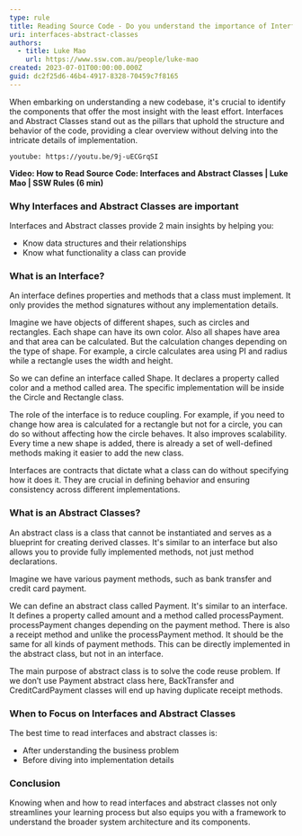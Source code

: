```yaml
---
type: rule
title: Reading Source Code - Do you understand the importance of Interfaces and Abstract Classes?
uri: interfaces-abstract-classes
authors:
  - title: Luke Mao
    url: https://www.ssw.com.au/people/luke-mao
created: 2023-07-01T00:00:00.000Z
guid: dc2f25d6-46b4-4917-8328-70459c7f8165
---
```


When embarking on understanding a new codebase, it's crucial to identify the components that offer the most insight with the least effort. Interfaces and Abstract Classes stand out as the pillars that uphold the structure and behavior of the code, providing a clear overview without delving into the intricate details of implementation.

<!--endintro-->

`youtube: https://youtu.be/9j-uECGrqSI`

**Video: How to Read Source Code: Interfaces and Abstract Classes | Luke Mao | SSW Rules (6 min)**

### Why Interfaces and Abstract Classes are important
Interfaces and Abstract classes provide 2 main insights by helping you:
- Know data structures and their relationships​
- Know what functionality a class can provide

### What is an Interface?

An interface defines properties and methods that a class must implement. It only provides the method signatures without any implementation details.​

Imagine we have objects of different shapes, such as circles and rectangles. Each shape can have its own color. Also all shapes have area and that area can be calculated. But the calculation changes depending on the type of shape. For example, a circle calculates area using PI and radius while a rectangle uses the width and height.​

So we can define an interface called Shape. It declares a property called color and a method called area. The specific implementation will be inside the Circle and Rectangle class.​

The role of the interface is to reduce coupling. For example, if you need to change how area is calculated for a rectangle but not for a circle, you can do so without affecting how the circle behaves. It also improves scalability. Every time a new shape is added, there is already a set of well-defined methods making it easier to add the new class.​

Interfaces are contracts that dictate what a class can do without specifying how it does it. They are crucial in defining behavior and ensuring consistency across different implementations.

### What is an Abstract Classes?

An abstract class is a class that cannot be instantiated and serves as a blueprint for creating derived classes. It's similar to an interface but also allows you to provide fully implemented methods, not just method declarations.​

Imagine we have various payment methods, such as bank transfer and credit card payment. ​

We can define an abstract class called Payment. It's similar to an interface. It defines a property called amount and a method called processPayment. processPayment changes depending on the payment method. There is also a receipt method and unlike the processPayment method. It should be the same for all kinds of payment methods. This can be directly implemented in the abstract class, but not in an interface.​

The main purpose of abstract class is to solve the code reuse problem. If we don’t use Payment abstract class here, BackTransfer and CreditCardPayment classes will end up having duplicate receipt methods.​

### When to Focus on Interfaces and Abstract Classes
The best time to read interfaces and abstract classes is:
- After understanding the business problem​
- Before diving into implementation details

### Conclusion
Knowing when and how to read interfaces and abstract classes not only streamlines your learning process but also equips you with a framework to understand the broader system architecture and its components.

